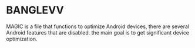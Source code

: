 # BANGLEVV
MAGIC is a file that functions to optimize Android devices, there are several Android features that are disabled. the main goal is to get significant device optimization.
